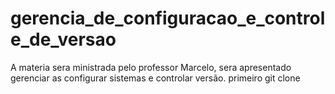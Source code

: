 # gerencia_de_configuracao_e_controle_de_versao
A materia sera ministrada pelo professor Marcelo, sera apresentado gerenciar as configurar sistemas e controlar versão.
primeiro git clone
